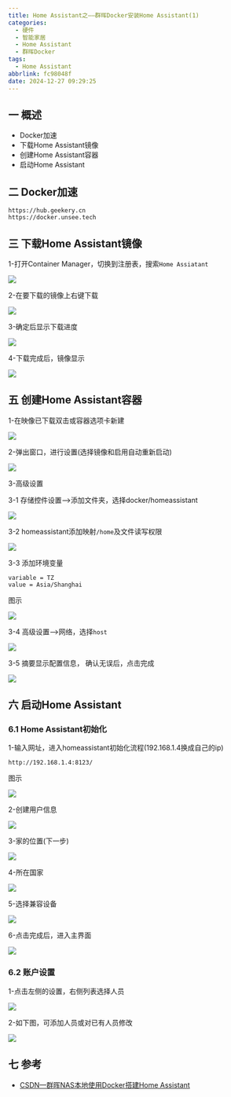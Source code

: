 ```yaml
---
title: Home Assistant之——群晖Docker安装Home Assistant(1)
categories:
  - 硬件
  - 智能家居
  - Home Assistant
  - 群晖Docker
tags:
  - Home Assistant
abbrlink: fc98048f
date: 2024-12-27 09:29:25
---
```

## 一 概述

* Docker加速
* 下载Home Assistant镜像
* 创建Home Assistant容器
* 启动Home Assistant

<!--more-->

## 二 Docker加速

```
https://hub.geekery.cn
https://docker.unsee.tech
```

## 三 下载Home Assistant镜像

1-打开Container Manager，切换到注册表，搜索`Home Assiatant`

![][1]

2-在要下载的镜像上右键下载

![][2]

3-确定后显示下载进度

![][3]

4-下载完成后，镜像显示

![][4]

## 五 创建Home Assistant容器

1-在映像已下载双击或容器选项卡新建

![][5]

2-弹出窗口，进行设置(选择镜像和启用自动重新启动)

![][6]

3-高级设置

3-1 存储控件设置—>添加文件夹，选择docker/homeassistant

![][7]

3-2 homeassistant添加映射`/home`及文件读写权限

![][8]

3-3 添加环境变量

```
variable = TZ
value = Asia/Shanghai
```

图示

![][9]

3-4 高级设置—>网络，选择`host`

![][10]

3-5 摘要显示配置信息， 确认无误后，点击完成

![][11]

## 六 启动Home Assistant

### 6.1 Home Assistant初始化

1-输入网址，进入homeassistant初始化流程(192.168.1.4换成自己的ip)

```
http://192.168.1.4:8123/
```

图示

![][12]

2-创建用户信息

![][13]

3-家的位置(下一步)

![][14]

4-所在国家

![][15]

5-选择兼容设备

![][16]

6-点击完成后，进入主界面

![][17]

### 6.2 账户设置

1-点击左侧的设置，右侧列表选择人员

![][18]

2-如下图，可添加人员或对已有人员修改

![][19]

## 七 参考

* [CSDN—群晖NAS本地使用Docker搭建Home Assistant](https://blog.csdn.net/m0_70980326/article/details/141684502)



[1]:https://cdn.jsdelivr.net/gh/PGzxc/CDN/blog-ha/ha-1-search-1.png
[2]:https://cdn.jsdelivr.net/gh/PGzxc/CDN/blog-ha/ha-1-download-2.png
[3]:https://cdn.jsdelivr.net/gh/PGzxc/CDN/blog-ha/ha-1-download-pro-3.png
[4]:https://cdn.jsdelivr.net/gh/PGzxc/CDN/blog-ha/ha-1-image-4.png
[5]:https://cdn.jsdelivr.net/gh/PGzxc/CDN/blog-ha/ha-1-image-import-5.png
[6]:https://cdn.jsdelivr.net/gh/PGzxc/CDN/blog-ha/ha-1-image-setting-6.png
[7]:https://cdn.jsdelivr.net/gh/PGzxc/CDN/blog-ha/ha-1-image-folder-7.png
[8]:https://cdn.jsdelivr.net/gh/PGzxc/CDN/blog-ha/ha-1-image-reflect-8.png
[9]:https://cdn.jsdelivr.net/gh/PGzxc/CDN/blog-ha/ha-1-image-path-9.png
[10]:https://cdn.jsdelivr.net/gh/PGzxc/CDN/blog-ha/ha-1-image-host-10.png
[11]:https://cdn.jsdelivr.net/gh/PGzxc/CDN/blog-ha/ha-1-image-finish-11.png
[12]:https://cdn.jsdelivr.net/gh/PGzxc/CDN/blog-ha/ha-1-welcome-12.png
[13]:https://cdn.jsdelivr.net/gh/PGzxc/CDN/blog-ha/ha-1-user-create-13.png
[14]:https://cdn.jsdelivr.net/gh/PGzxc/CDN/blog-ha/ha-1-home-14.png
[15]:https://cdn.jsdelivr.net/gh/PGzxc/CDN/blog-ha/ha-1-country-15.png
[16]:https://cdn.jsdelivr.net/gh/PGzxc/CDN/blog-ha/ha-1-device-16.png
[17]:https://cdn.jsdelivr.net/gh/PGzxc/CDN/blog-ha/ha-1-home-17.png
[18]:https://cdn.jsdelivr.net/gh/PGzxc/CDN/blog-ha/ha-1-setting-18.png
[19]:https://cdn.jsdelivr.net/gh/PGzxc/CDN/blog-ha/ha-1-setting-user-19.png